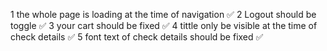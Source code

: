 <!-- frontend  bugs ,  -->

1 the whole page is loading at the time of navigation ✅
2 Logout should be toggle ✅
3 your cart should be fixed ✅
4 tittle only be visible at the time of check details ✅
5 font text of check details should be fixed ✅
